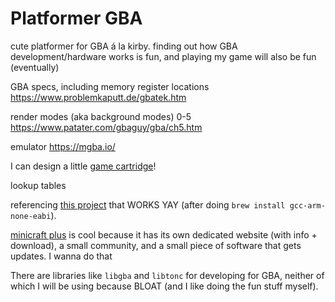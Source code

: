 # Platformer GBA

cute platformer for GBA á la kirby. finding out how GBA development/hardware works is fun, and playing my game will also be fun (eventually)

GBA specs, including memory register locations https://www.problemkaputt.de/gbatek.htm

render modes (aka background modes) 0-5 https://www.patater.com/gbaguy/gba/ch5.htm

emulator https://mgba.io/

I can design a little [game cartridge](https://en.wikipedia.org/wiki/Game_Boy_Game_Pak)!

lookup tables

referencing [this project](https://github.com/AntonioND/gba-bootstrap) that WORKS YAY (after doing `brew install gcc-arm-none-eabi`).

[minicraft plus](https://minicraftplus.github.io/) is cool because it has its own dedicated website (with info + download), a small community, and a small piece of software that gets updates. I wanna do that

There are libraries like `libgba` and `libtonc` for developing for GBA, neither of which I will be using because BLOAT (and I like doing the fun stuff myself).
